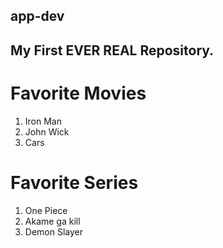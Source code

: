 ## app-dev
## My First EVER REAL Repository.

# Favorite Movies
1. Iron Man
2. John Wick
3. Cars
   
# Favorite Series
1. One Piece
2. Akame ga kill
3. Demon Slayer
